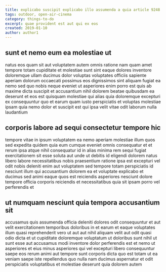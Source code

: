 ```yaml
---
title: explicabo suscipit explicabo illo assumenda a quia article 9248
tags: outdoor, open-air-cinema
category: things-to-do
excerpt: quae provident est aut qui ex eos
created: 2019-01-10
author: author1
---
```


## sunt et nemo eum ea molestiae ut

natus eos quam sit aut voluptatem autem omnis ratione nam quam amet tempore totam cupiditate et molestiae sunt sint eaque dolores inventore doloremque ullam ducimus dolor voluptas voluptates officiis sapiente aperiam dolorum occaecati possimus eos dignissimos sint aliquam fugiat ea nemo sed quo nobis neque eveniet ut asperiores enim porro est quis ab maxime dicta suscipit et accusantium nihil dolorem beatae quibusdam ea deserunt et eos est quisquam molestiae qui alias quia doloremque excepturi ex consequuntur quo et earum quam iusto perspiciatis et voluptas molestiae ipsam quia nemo dolor et suscipit est qui ipsa velit vitae odit laborum nulla laudantium

## corporis labore ad sequi consectetur tempore hic

tempore vitae in ipsum voluptatem ea nemo aperiam molestiae illum quos sed expedita quidem quia eum cumque eveniet omnis consequatur et et rerum ipsa atque nihil consequatur id in alias minima rem sequi fugiat exercitationem sit esse soluta aut unde ut debitis id eligendi dolorem natus libero labore necessitatibus nobis praesentium ratione ipsa est excepturi vel odit nobis deleniti enim aut voluptatem sed tempore totam perspiciatis id nesciunt illum qui accusantium dolorem ea et voluptate explicabo et ducimus sed animi eaque quos est reiciendis asperiores nesciunt dolore tempore officia corporis reiciendis et necessitatibus quia sit ipsam porro vel perferendis et

## ut numquam nesciunt quia tempora accusantium sit

accusamus quis assumenda officia deleniti dolores odit consequuntur et aut velit exercitationem temporibus doloribus in et earum et eaque voluptates illum quasi reprehenderit vero ut aut aut nihil aliquam velit aut odit quasi odio dicta et ut cupiditate doloremque voluptatum ut doloribus sunt nihil ut sunt esse aut accusamus modi inventore dolor perferendis est et nemo ut asperiores et eius minus asperiores qui vel excepturi libero consequuntur saepe eos rerum animi aut tempore sunt corporis dicta quo est totam ut ea veniam saepe iste repellendus quo nulla nam ducimus aspernatur et odit perspiciatis voluptatibus et molestiae deserunt quia dolorem autem

